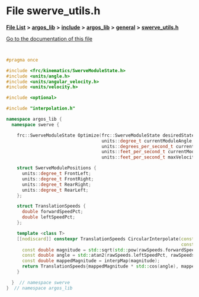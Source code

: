 

# File swerve\_utils.h

[**File List**](files.md) **>** [**argos\_lib**](dir_f9cbf5730473812e84551a5945ef39f8.md) **>** [**include**](dir_0330651415bf66743a1cd99e3d0db0bc.md) **>** [**argos\_lib**](dir_934baf9e7d2bb4710ca41f9f25ef3ea4.md) **>** [**general**](dir_ce90de3a31c0930a75a0088390301e44.md) **>** [**swerve\_utils.h**](swerve__utils_8h.md)

[Go to the documentation of this file](swerve__utils_8h.md)


```C++


#pragma once

#include <frc/kinematics/SwerveModuleState.h>
#include <units/angle.h>
#include <units/angular_velocity.h>
#include <units/velocity.h>

#include <optional>

#include "interpolation.h"

namespace argos_lib {
  namespace swerve {

    frc::SwerveModuleState Optimize(frc::SwerveModuleState desiredState,
                                    units::degree_t currentModuleAngle,
                                    units::degrees_per_second_t currentModuleAngularRate,
                                    units::feet_per_second_t currentModuleDriveVel,
                                    units::feet_per_second_t maxVelocity);

    struct SwerveModulePositions {
      units::degree_t FrontLeft;
      units::degree_t FrontRight;
      units::degree_t RearRight;
      units::degree_t RearLeft;
    };

    struct TranslationSpeeds {
      double forwardSpeedPct;  
      double leftSpeedPct;     
    };

    template <class T>
    [[nodiscard]] constexpr TranslationSpeeds CircularInterpolate(const TranslationSpeeds rawSpeeds,
                                                                  const T interpMap) {
      const double magnitude = std::sqrt(std::pow(rawSpeeds.forwardSpeedPct, 2) + std::pow(rawSpeeds.leftSpeedPct, 2));
      const double angle = std::atan2(rawSpeeds.leftSpeedPct, rawSpeeds.forwardSpeedPct);
      const double mappedMagnitude = interpMap(magnitude);
      return TranslationSpeeds{mappedMagnitude * std::cos(angle), mappedMagnitude * std::sin(angle)};
    }

  }  // namespace swerve
}  // namespace argos_lib
```


